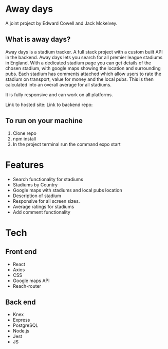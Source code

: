 # Away days 
A joint project by Edward Cowell and Jack Mckelvey. 

## What is away days? 

Away days is a stadium tracker. A full stack project with a custom built API in the backend. Away days lets you search for all premier league stadiums in England. With a dedicated stadium page you can get details of the chosen stadium, with google maps showing the location and surrounding pubs. Each stadium has comments attached which allow users to rate the stadium on transport, value for money and the local pubs. This is then calculated into an overall average for all stadiums. 

It is fully responsive and can work on all platforms. 

Link to hosted site:
Link to backend repo: 

## To run on your machine 
1. Clone repo
2. npm install
4. In the project terminal run the command expo start

# Features

* Search functionality for stadiums
* Stadiums by Country 
* Google maps with stadiums and local pubs location
* Description of stadium 
* Responsive for all screen sizes. 
* Average ratings for stadiums
* Add comment functionality


# Tech
## Front end
* React 
* Axios
* CSS
* Google maps API
* Reach-router

## Back end
* Knex
* Express
* PostgreSQL
* Node.js
* Jest
* JS



